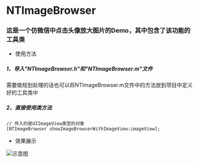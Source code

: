 # NTImageBrowser
### 这是一个仿微信中点击头像放大图片的Demo，其中包含了该功能的工具类

* 使用方法

##### 1、导入"NTImageBrowser.h"和"NTImageBrowser.m"文件
需要做规划处理的话也可以将NTImageBrowser.m文件中的方法放到项目中定义好的工具类中
##### 2、直接使用类方法

```objc
// 传入的是UIImageView类型的对象
[NTImageBrowser showImageBrowserWithImageView:imageView];

```

* 效果展示

![示意图](示意图.gif)
